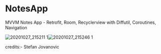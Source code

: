 # NotesApp
MVVM Notes App - Retrofit, Room, Recyclerview with Diffutil, Coroutines, Navigation


![20201027_215211 1](https://user-images.githubusercontent.com/31931269/97331098-fccb1880-189e-11eb-9bbd-22f652ad5b63.jpg)![20201027_215246 1](https://user-images.githubusercontent.com/31931269/97331432-63503680-189f-11eb-8b7f-e9372892a408.jpg)


credits:- Stefan Jovanovic
